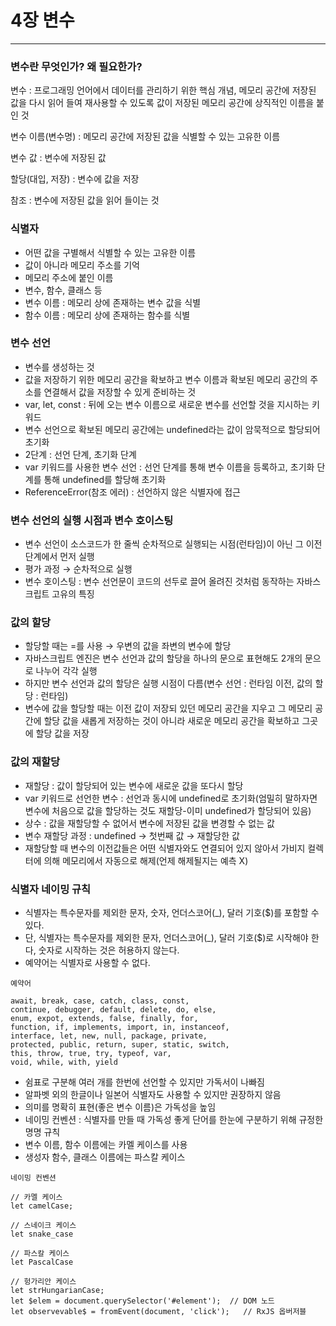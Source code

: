 # 4장 변수

---

### 변수란 무엇인가? 왜 필요한가?

변수 : 프로그래밍 언어에서 데이터를 관리하기 위한 핵심 개념, 메모리 공간에 저장된 값을 다시 읽어 들여 재사용할 수 있도록 값이 저장된 메모리 공간에 상직적인 이름을 붙인 것

변수 이름(변수명) : 메모리 공간에 저장된 값을 식별할 수 있는 고유한 이름

변수 값 : 변수에 저장된 값

할당(대입, 저장) : 변수에 값을 저장

참조 : 변수에 저장된 값을 읽어 들이는 것

### 식별자

* 어떤 값을 구별해서 식별할 수 있는 고유한 이름
* 값이 아니라 메모리 주소를 기억
* 메모리 주소에 붙인 이름
* 변수, 함수, 클래스 등
* 변수 이름 : 메모리 상에 존재하는 변수 값을 식별
* 함수 이름 : 메모리 상에 존재하는 함수를 식별

### 변수 선언

* 변수를 생성하는 것
* 값을 저장하기 위한 메모리 공간을 확보하고 변수 이름과 확보된 메모리 공간의 주소를 연결해서 값을 저장할 수 있게 준비하는 것
* var, let, const : 뒤에 오는 변수 이름으로 새로운 변수를 선언할 것을 지시하는 키워드
* 변수 선언으로 확보된 메모리 공간에는 undefined라는 값이 암묵적으로 할당되어 초기화
* 2단계 : 선언 단계, 초기화 단계
* var 키워드를 사용한 변수 선언 : 선언 단계를 통해 변수 이름을 등록하고, 초기화 단계를 통해 undefined를 할당해 초기화
* ReferenceError(참조 에러) : 선언하지 않은 식별자에 접근

### 변수 선언의 실행 시점과 변수 호이스팅

* 변수 선언이 소스코드가 한 줄씩 순차적으로 실행되는 시점(런타임)이 아닌 그 이전 단계에서 먼저 실행 
* 평가 과정 → 순차적으로 실행
* 변수 호이스팅 : 변수 선언문이 코드의 선두로 끌어 올려진 것처럼 동작하는 자바스크립트 고유의 특징

### 값의 할당

* 할당할 때는 =를 사용 → 우변의 값을 좌변의 변수에 할당
* 자바스크립트 엔진은 변수 선언과 값의 할당을 하나의 문으로 표현해도 2개의 문으로 나누어 각각 실행
* 하지만 변수 선언과 값의 할당은 실행 시점이 다름(변수 선언 : 런타임 이전, 값의 할당 : 런타임)
* 변수에 값을 할당할 때는 이전 값이 저장되 있던 메모리 공간을 지우고 그 메모리 공간에 할당 값을 새롭게 저장하는 것이 아니라 새로운 메모리 공간을 확보하고 그곳에 할당 값을 저장

### 값의 재할당

* 재할당 : 값이 할당되어 있는 변수에 새로운 값을 또다시 할당
* var 키워드로 선언한 변수 : 선언과 동시에 undefined로 초기화(엄밀히 말하자면 변수에 처음으로 값을 할당하는 것도 재할당-이미 undefined가 할당되어 있음)
* 상수 : 값을 재할당할 수 없어서 변수에 저장된 값을 변경할 수 없는 값
* 변수 재할당 과정 : undefined → 첫번째 값 → 재할당한 값
* 재할당할 때 변수의 이전값들은 어떤 식별자와도 연결되어 있지 않아서 가비지 컬렉터에 의해 메모리에서 자동으로 해제(언제 해제될지는 예측 X)

### 식별자 네이밍 규칙

* 식별자는 특수문자를 제외한 문자, 숫자, 언더스코어(_), 달러 기호($)를 포함할 수 있다.
* 단, 식별자는 특수문자를 제외한 문자, 언더스코어(_), 달러 기호($)로 시작해야 한다, 숫자로 시작하는 것은 허용하지 않는다.
* 예약어는 식별자로 사용할 수 없다.

```
예약어

await, break, case, catch, class, const,
continue, debugger, default, delete, do, else,
enum, expot, extends, false, finally, for,
function, if, implements, import, in, instanceof,
interface, let, new, null, package, private,
protected, public, return, super, static, switch,
this, throw, true, try, typeof, var,
void, while, with, yield
```

* 쉼표로 구분해 여러 개를 한번에 선언할 수 있지만 가독서이 나빠짐
* 알파벳 외의 한글이나 일본어 식별자도 사용할 수 있지만 권장하지 않음
* 의미를 명확히 표현(좋은 변수 이름)은 가독성을 높임
* 네이밍 컨벤션 : 식별자를 만들 때 가독성 좋게 단어를 한눈에 구분하기 위해 규정한 명명 규칙
* 변수 이름, 함수 이름에는 카멜 케이스를 사용
* 생성자 함수, 클래스 이름에는 파스칼 케이스

```
네이밍 컨벤션

// 카멜 케이스
let camelCase;

// 스네이크 케이스
let snake_case

// 파스칼 케이스
let PascalCase

// 헝가리안 케이스
let strHungarianCase;
let $elem = document.querySelector('#element');  // DOM 노드
let observevable$ = fromEvent(document, 'click');   // RxJS 옵버저블
```
